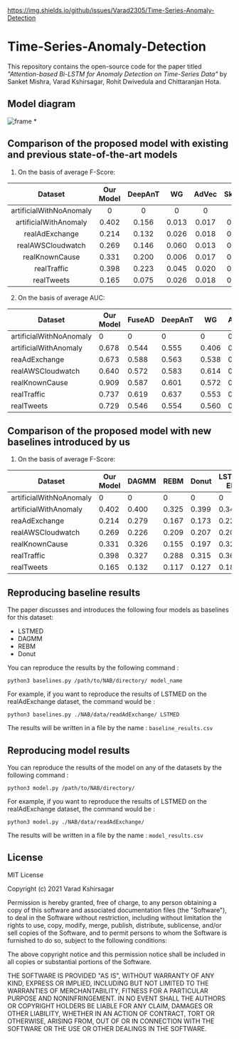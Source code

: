 https://img.shields.io/github/issues/Varad2305/Time-Series-Anomaly-Detection
# Time-Series-Anomaly-Detection
This repository contains the open-source code for the paper titled *"Attention-based Bi-LSTM for Anomaly Detection on Time-Series Data"* by Sanket Mishra, Varad Kshirsagar, Rohit Dwivedula and Chittaranjan Hota.

## Model diagram
![frame](https://user-images.githubusercontent.com/43151489/114315014-bbf85080-9b1a-11eb-9c53-4df20c9468e2.png)
*

## Comparison of the proposed model with existing and previous state-of-the-art models
1. On the basis of average F-Score:

|         Dataset         | Our Model | DeepAnT |   WG  | AdVec | Skyline | NumentaTM | Numenta | KNN CAD | HTM Java |
|:-----------------------:|:---------:|:-------:|:-----:|:-----:|:-------:|:---------:|:-------:|:-------:|:--------:|
| artificialWithNoAnomaly |     0     |    0    |   0   |   0   |    0    |     0     |    0    |    0    |     0    |
|  artificialWithAnomaly  |   0.402   |  0.156  | 0.013 | 0.017 |  0.043  |   0.017   |  0.012  |  0.003  |   0.017  |
|      realAdExchange     |   0.214   |  0.132  | 0.026 | 0.018 |  0.005  |   0.035   |  0.040  |  0.024  |   0.034  |
|    realAWSCloudwatch    |   0.269   |  0.146  | 0.060 | 0.013 |  0.053  |   0.018   |  0.017  |  0.006  |   0.018  |
|      realKnownCause     |   0.331   |  0.200  | 0.006 | 0.017 |  0.008  |   0.012   |  0.015  |  0.008  |   0.013  |
|       realTraffic       |   0.398   |  0.223  | 0.045 | 0.020 |  0.091  |   0.036   |  0.033  |  0.013  |   0.032  |
|        realTweets       |   0.165   |  0.075  | 0.026 | 0.018 |  0.035  |   0.010   |  0.009  |  0.004  |   0.010  |

2. On the basis of average AUC:

| Dataset                 | Our Model | FuseAD | DeepAnT | WG    | AdVec | Skyline | Numenta | HTM Java |
|-------------------------|-----------|--------|---------|-------|-------|---------|---------|----------|
| artificialWithNoAnomaly | 0         | 0      | 0       | 0     | 0     | 0       | 0       | 0        |
| artificialWithAnomaly   | 0.678     | 0.544  | 0.555   | 0.406 | 0.503 | 0.558   | 0.531   | 0.653    |
| reaAdExchange           | 0.673     | 0.588  | 0.563   | 0.538 | 0.504 | 0.534   | 0.576   | 0.568    |
| realAWSCloudwatch       | 0.640     | 0.572  | 0.583   | 0.614 | 0.503 | 0.602   | 0.542   | 0.587    |
| realKnownCause          | 0.909     | 0.587  | 0.601   | 0.572 | 0.504 | 0.610   | 0.590   | 0.584    |
| realTraffic             | 0.737     | 0.619  | 0.637   | 0.553 | 0.505 | 0.556   | 0.679   | 0.691    |
| realTweets              | 0.729     | 0.546  | 0.554   | 0.560 | 0.505 | 0.559   | 0.586   | 0.549    |

## Comparison of the proposed model with new baselines introduced by us
1. On the basis of average F-Score:

| Dataset                 | Our Model | DAGMM | REBM  | Donut | LSTM-ED |
|-------------------------|-----------|-------|-------|-------|---------|
| artificialWithNoAnomaly | 0         | 0     | 0     | 0     | 0       |
| artificialWithAnomaly   | 0.402     | 0.400 | 0.325 | 0.399 | 0.346   |
| reaAdExchange           | 0.214     | 0.279 | 0.167 | 0.173 | 0.222   |
| realAWSCloudwatch       | 0.269     | 0.226 | 0.209 | 0.207 | 0.208   |
| realKnownCause          | 0.331     | 0.326 | 0.155 | 0.197 | 0.326   |
| realTraffic             | 0.398     | 0.327 | 0.288 | 0.315 | 0.365   |
| realTweets              | 0.165     | 0.132 | 0.117 | 0.127 | 0.182   |

## Reproducing baseline results
The paper discusses and introduces the following four models as baselines for this dataset:
* LSTMED
* DAGMM
* REBM
* Donut

You can reproduce the results by the following command : 

`python3 baselines.py /path/to/NAB/directory/ model_name`

For example, if you want to reproduce the results of LSTMED on the realAdExchange dataset, the command would be : 

`python3 baselines.py ./NAB/data/readAdExchange/ LSTMED`

The results will be written in a file by the name : `baseline_results.csv`

## Reproducing model results
You can reproduce the results of the model on any of the datasets by the following command : 

`python3 model.py /path/to/NAB/directory/`

For example, if you want to reproduce the results of LSTMED on the realAdExchange dataset, the command would be : 

`python3 model.py ./NAB/data/readAdExchange/`

The results will be written in a file by the name : `model_results.csv`

## License

MIT License

Copyright (c) 2021 Varad Kshirsagar

Permission is hereby granted, free of charge, to any person obtaining a copy
of this software and associated documentation files (the "Software"), to deal
in the Software without restriction, including without limitation the rights
to use, copy, modify, merge, publish, distribute, sublicense, and/or sell
copies of the Software, and to permit persons to whom the Software is
furnished to do so, subject to the following conditions:

The above copyright notice and this permission notice shall be included in all
copies or substantial portions of the Software.

THE SOFTWARE IS PROVIDED "AS IS", WITHOUT WARRANTY OF ANY KIND, EXPRESS OR
IMPLIED, INCLUDING BUT NOT LIMITED TO THE WARRANTIES OF MERCHANTABILITY,
FITNESS FOR A PARTICULAR PURPOSE AND NONINFRINGEMENT. IN NO EVENT SHALL THE
AUTHORS OR COPYRIGHT HOLDERS BE LIABLE FOR ANY CLAIM, DAMAGES OR OTHER
LIABILITY, WHETHER IN AN ACTION OF CONTRACT, TORT OR OTHERWISE, ARISING FROM,
OUT OF OR IN CONNECTION WITH THE SOFTWARE OR THE USE OR OTHER DEALINGS IN THE
SOFTWARE.
